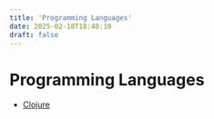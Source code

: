 ```yaml
---
title: 'Programming Languages'
date: 2025-02-18T18:40:10
draft: false
---
```


# Programming Languages

- [Clojure](./clojure/)
